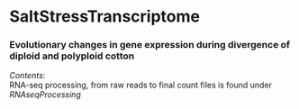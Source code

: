 # SaltStressTranscriptome
### Evolutionary changes in gene expression during divergence of diploid and polyploid cotton

_Contents_:     
RNA-seq processing, from raw reads to final count files is found under  _RNAseqProcessing_

